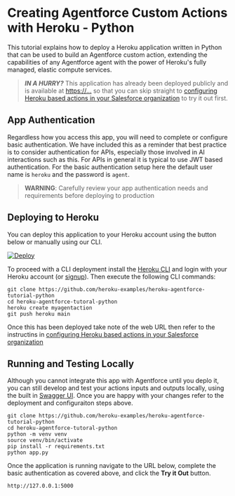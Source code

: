 Creating Agentforce Custom Actions with Heroku - Python
========================================================

This tutorial explains how to deploy a Heroku application written in Python that can be used to build an Agentforce custom action, extending the capabilities of any Agentforce agent with the power of Heroku's fully managed, elastic compute services.

> **_IN A HURRY?_** This application has already been deployed publicly and is available at [https://...](https://...) so that you can skip straight to [configuring Heroku based actions in your Salesforce organization](xxx) to try it out first.

App Authentication
------------------

Regardless how you access this app, you will need to complete or configure basic authentication. We have included this as a reminder that best practice is to consider authentication for APIs, especially those involved in AI interactions such as this. For APIs in general it is typical to use JWT based authentication. For the basic authentication setup here the default user name is `heroku` and the password is `agent`.

> **WARNING**: Carefully review your app authentication needs and requirements before deploying to production

Deploying to Heroku
-------------------

You can deploy this application to your Heroku account using the button below or manually using our CLI.

[![Deploy](https://www.herokucdn.com/deploy/button.svg)](https://heroku.com/deploy)

To proceed with a CLI deployment install the [Heroku CLI](https://devcenter.heroku.com/articles/heroku-cli) and login with your Heroku account (or [signup](https://signup.heroku.com/)). Then execute the following CLI commands:

```
git clone https://github.com/heroku-examples/heroku-agentforce-tutorial-python
cd heroku-agentforce-tutoral-python
heroku create myagentaction
git push heroku main
```

Once this has been deployed take note of the web URL then refer to the instructins in [configuring Heroku based actions in your Salesforce organization](xxx)

Running and Testing Locally
---------------------------

Although you cannot integrate this app with Agentforce until you deplo it, you can still develop and test your actions inputs and outputs locally, using the built in [Swagger UI](https://swagger.io/tools/swagger-ui/). Once you are happy with your changes refer to the deployment and configuraiton steps above.

```
git clone https://github.com/heroku-examples/heroku-agentforce-tutorial-python
cd heroku-agentforce-tutoral-python
python -m venv venv
source venv/bin/activate
pip install -r requirements.txt
python app.py
```

Once the application is running navigate to the URL below, complete the basic authentication as covered above, and click the **Try it Out** button.

```
http://127.0.0.1:5000
```